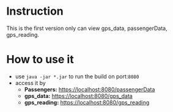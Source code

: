 # Instruction
This is the first version only can view gps_data, passengerData, gps_reading.
# How to use it
- use `java -jar *.jar` to run the build on port:`8080`
- access it by
   - **Passengers:** [https://localhost:8080/passengerData](https://localhost:8080/passengerData)
   - **gps_data:** [https://localhost:8080/gps_data](https://localhost:8080/gps_data)
   - **gps_reading:** [https://localhost:8080/gps_reading](https://localhost:8080/gps_reading)